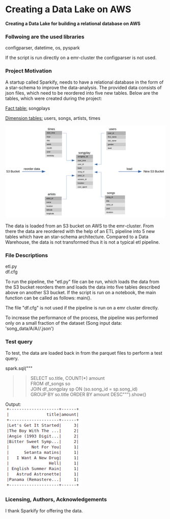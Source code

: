 # Creating a Data Lake on AWS
**Creating a Data Lake for building a relational database on AWS**
 
### Follwoing are the used libraries
configparser, datetime, os, pyspark

If the script is run directly on a emr-cluster the configparser is not used.

### Project Motivation
A startup called Sparkify, needs to have a relational database in the form of a star-schema to improve the data-analysis. The provided data consists of json files, which need to be reordered into five new tables.
Below are the tables, which were created during the project: 

<ins>Fact table:</ins> songplays

<ins>Dimension tables:</ins> users, songs, artists, times

![alt text](https://github.com/riconaef/Data_Lake/blob/main/process_data.png)

The data is loaded from an S3 bucket on AWS to the emr-cluster. From there the data are reordered with the help of an ETL pipeline into 5 new tables which have an star-schema architecture. Compared to a Data Warehouse, the data is not transformed thus it is not a typical etl pipeline.

### File Descriptions
etl.py<br />
df.cfg<br />

To run the pipeline, the "etl.py" file can be run, which loads the data from the S3 bucket reorders them and loads the data into five tables described above on another S3 bucket. 
If the script is run on a notebook, the main function can be called as follows: main().

The file "df.cfg" is not used if the pipeline is run on a emr cluster directly.

To increase the performance of the process, the pipeline was performed only on a small fraction of the dataset (Song input data: 'song_data/A/A/*/*.json')

### Test query
To test, the data are loaded back in from the parquet files to perform a test query. 

spark.sql("""<br/>
>>SELECT so.title, COUNT(*) amount<br/>
FROM df_songs so<br />
JOIN df_songplay sp ON (so.song_id = sp.song_id)<br/>
GROUP BY so.title
ORDER BY amount DESC""").show()<br/>
 
Output:<br />
![alt text](https://github.com/riconaef/Data_Lake/blob/main/query.png)

### Licensing, Authors, Acknowledgements
I thank Sparkify for offering the data.
